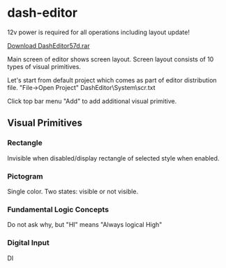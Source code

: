 # dash-editor

12v power is required for all operations including layout update!


[Download DashEditor57d.rar](https://github.com/rusefi/chicago-dash-docs/raw/refs/heads/main/dash-editor/DashEditor57d.rar)

Main screen of editor shows screen layout. Screen layout consists of 10 types of visual primitives.


Let's start from default project which comes as part of editor distribution file.
"File->Open Project" DashEditor\System\scr.txt



Click top bar menu "Add" to add additional visual primitive.

## Visual Primitives

### Rectangle

Invisible when disabled/display rectangle of selected style when enabled.

### Pictogram

Single color. Two states: visible or not visible.


### Fundamental Logic Concepts 

Do not ask why, but "HI" means "Always logical High"

### Digital Input

DI
